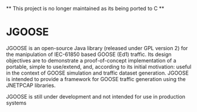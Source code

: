 ** This project is no longer maintained as its being ported to C **

JGOOSE
======

JGOOSE is an open-source Java library (released under GPL version 2) for the manipulation of IEC-61850 based GOOSE (Ed1) traffic. Its design objectives are to demonstrate a proof-of-concept implementation of a portable, simple to use/extend, and, according to its initial motivation: useful in the context of GOOSE simulation and traffic dataset generation. JGOOSE is intended to provide a framework for GOOSE traffic generation using the JNETPCAP libraries.

JGOOSE is still under development and not intended for use in production systems
